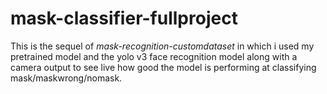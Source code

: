 # mask-classifier-fullproject

This is the sequel of *mask-recognition-customdataset* in which i used my pretrained model and the yolo v3 face recognition model along with a camera output to see live how good the model is performing at classifying mask/maskwrong/nomask.

